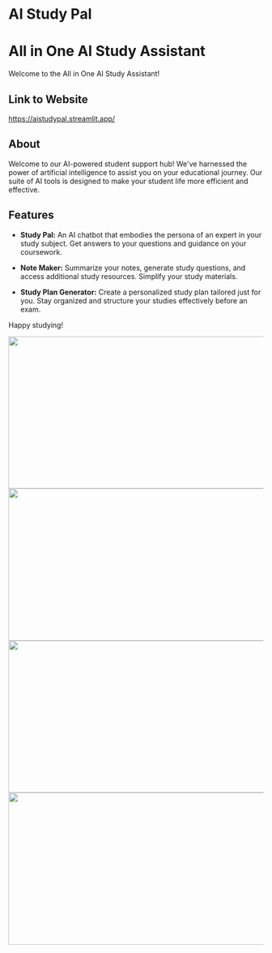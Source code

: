 # AI Study Pal

# All in One AI Study Assistant

Welcome to the All in One AI Study Assistant!

## Link to Website
https://aistudypal.streamlit.app/

## About

Welcome to our AI-powered student support hub! We've harnessed the power of artificial intelligence to assist you on your educational journey. Our suite of AI tools is designed to make your student life more efficient and effective.

## Features

- **Study Pal:** An AI chatbot that embodies the persona of an expert in your study subject. Get answers to your questions and guidance on your coursework.

- **Note Maker:** Summarize your notes, generate study questions, and access additional study resources. Simplify your study materials.

- **Study Plan Generator:** Create a personalized study plan tailored just for you. Stay organized and structure your studies effectively before an exam.

Happy studying!

<img src='https://github.com/AmmarAlzureiqi/AI-Study-Pal/assets/100096699/ec6aad00-190b-4616-b94d-67be5655ea3c' width='600' height='300'>
<img src='https://github.com/AmmarAlzureiqi/AI-Study-Pal/assets/100096699/7f30db6e-6769-4871-b7cb-0f6d431c0763' width='600' height='300'>
<img src='https://github.com/AmmarAlzureiqi/AI-Study-Pal/assets/100096699/0b227057-95ba-4062-ba42-9d165ad2704e' width='600' height='300'>
<img src='https://github.com/AmmarAlzureiqi/AI-Study-Pal/assets/100096699/12c31078-39c6-4211-bb26-6e204929f56d' width='600' height='300'>




